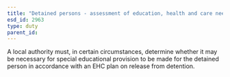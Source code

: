 ```yaml
---
title: "Detained persons - assessment of education, health and care needs"
esd_id: 2963
type: duty
parent_id:  
---
```


A local authority must, in certain circumstances, determine whether it may be necessary for special educational provision to be made for the detained person in accordance with an EHC plan on release from detention.

